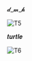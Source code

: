𝓭_𝓶_𝓱

![T5](https://github.com/noriakeivanfard/pythonClass/assets/137643989/e1a272a0-b955-466c-a4dc-b2fe99d91880)

𝒕𝒖𝒓𝒕𝒍𝒆

![T6](https://github.com/noriakeivanfard/pythonClass/assets/137643989/3385fd8e-896c-4fda-adda-746b8edbd43f)
